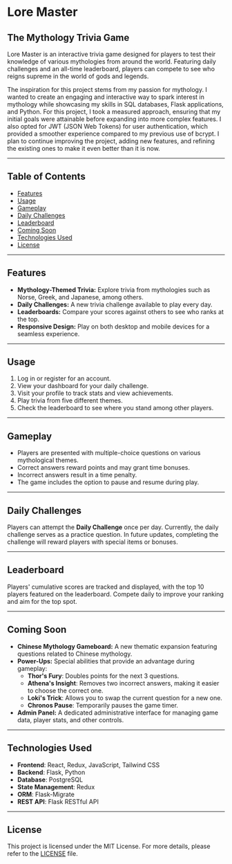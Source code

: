 # Lore Master

## The Mythology Trivia Game

Lore Master is an interactive trivia game designed for players to test their knowledge of various mythologies from around the world. Featuring daily challenges and an all-time leaderboard, players can compete to see who reigns supreme in the world of gods and legends.

The inspiration for this project stems from my passion for mythology. I wanted to create an engaging and interactive way to spark interest in mythology while showcasing my skills in SQL databases, Flask applications, and Python. For this project, I took a measured approach, ensuring that my initial goals were attainable before expanding into more complex features. I also opted for JWT (JSON Web Tokens) for user authentication, which provided a smoother experience compared to my previous use of bcrypt. I plan to continue improving the project, adding new features, and refining the existing ones to make it even better than it is now.

---

## Table of Contents

- [Features](#features)
- [Usage](#usage)
- [Gameplay](#gameplay)
- [Daily Challenges](#daily-challenges)
- [Leaderboard](#leaderboard)
- [Coming Soon](#coming-soon)
- [Technologies Used](#technologies-used)
- [License](#license)

---

## Features

- **Mythology-Themed Trivia:** Explore trivia from mythologies such as Norse, Greek, and Japanese, among others.
- **Daily Challenges:** A new trivia challenge available to play every day.
- **Leaderboards:** Compare your scores against others to see who ranks at the top.
- **Responsive Design:** Play on both desktop and mobile devices for a seamless experience.

---

## Usage

1. Log in or register for an account.
2. View your dashboard for your daily challenge.
3. Visit your profile to track stats and view achievements.
4. Play trivia from five different themes.
5. Check the leaderboard to see where you stand among other players.

---

## Gameplay

- Players are presented with multiple-choice questions on various mythological themes.
- Correct answers reward points and may grant time bonuses.
- Incorrect answers result in a time penalty.
- The game includes the option to pause and resume during play.

---

## Daily Challenges

Players can attempt the **Daily Challenge** once per day. Currently, the daily challenge serves as a practice question. In future updates, completing the challenge will reward players with special items or bonuses.

---

## Leaderboard

Players' cumulative scores are tracked and displayed, with the top 10 players featured on the leaderboard. Compete daily to improve your ranking and aim for the top spot.

---

## Coming Soon

- **Chinese Mythology Gameboard:** A new thematic expansion featuring questions related to Chinese mythology.
- **Power-Ups:** Special abilities that provide an advantage during gameplay:
  - **Thor's Fury**: Doubles points for the next 3 questions.
  - **Athena's Insight**: Removes two incorrect answers, making it easier to choose the correct one.
  - **Loki's Trick**: Allows you to swap the current question for a new one.
  - **Chronos Pause**: Temporarily pauses the game timer.
- **Admin Panel:** A dedicated administrative interface for managing game data, player stats, and other controls.

---

## Technologies Used

- **Frontend**: React, Redux, JavaScript, Tailwind CSS
- **Backend**: Flask, Python
- **Database**: PostgreSQL
- **State Management**: Redux
- **ORM**: Flask-Migrate
- **REST API**: Flask RESTful API

---

## License

This project is licensed under the MIT License. For more details, please refer to the [LICENSE](LICENSE) file.
